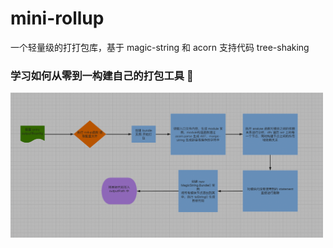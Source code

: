 # mini-rollup

一个轻量级的打打包库，基于 magic-string 和 acorn 支持代码 tree-shaking

### 学习如何从零到一构建自己的打包工具 🔧

<img src="https://github.com/1024shao/mini-rollup/blob/master/assets/images/rollup-work.png" style="width:500px;" />
